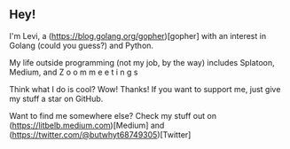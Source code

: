 ## Hey!

I'm Levi, a (https://blog.golang.org/gopher)[gopher] with an interest in Golang (could you guess?) and Python.  

My life outside programming (not my job, by the way) includes Splatoon, Medium, and Z o o m m e e t i n g s  

Think what I do is cool? Wow! Thanks! If you want to support me, just give my stuff a star on GitHub.  


Want to find me somewhere else? Check my stuff out on (https://litbelb.medium.com)[Medium] and (https://twitter.com/@butwhyt68749305)[Twitter]
